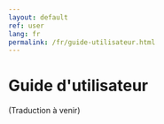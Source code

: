 ```yaml
---
layout: default
ref: user
lang: fr
permalink: /fr/guide-utilisateur.html
---
```


# Guide d'utilisateur

(Traduction à venir)
